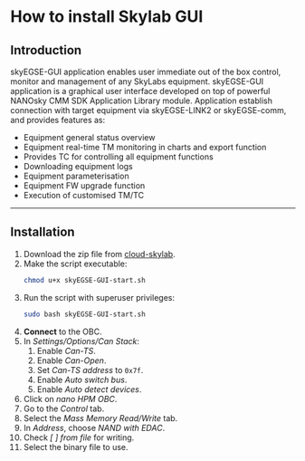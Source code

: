 # How to install Skylab GUI

## Introduction

skyEGSE-GUI application enables user immediate out of the box control, monitor and management of any SkyLabs equipment. skyEGSE-GUI application is a graphical user interface developed on top of powerful NANOsky CMM SDK Application Library module. Application establish connection with target equipment via skyEGSE-LINK2 or skyEGSE-comm, and provides features as:

- Equipment general status overview
- Equipment real-time TM monitoring in charts and export function
- Provides TC for controlling all equipment functions
- Downloading equipment logs
- Equipment parameterisation
- Equipment FW upgrade function
- Execution of customised TM/TC

- - -
## Installation

1. Download the zip file from [cloud-skylab](https://cloud.skylabs.si/d/s/ysb1MxxZKMflwU8uLduIYSGHEK1AV7x5/FQV0Oh0CMYNqj7eimEeY1jbh-j3OUsqz-cb1A3az1bws).
2. Make the script executable:
   ```bash
   chmod u+x skyEGSE-GUI-start.sh
   ```
3. Run the script with superuser privileges:
   ```bash
   sudo bash skyEGSE-GUI-start.sh
   ```
4. **Connect** to the OBC.
5. In *Settings/Options/Can Stack*:
   1. Enable *Can-TS*.
   2. Enable *Can-Open*.
   3. Set *Can-TS address* to `0x7f`.
   4. Enable *Auto switch bus*.
   5. Enable *Auto detect devices*.
6. Click on *nano HPM OBC*.
7. Go to the *Control* tab.
8. Select the *Mass Memory Read/Write* tab.
9. In *Address*, choose *NAND with EDAC*.
10. Check *[ ] from file* for writing.
11. Select the binary file to use.